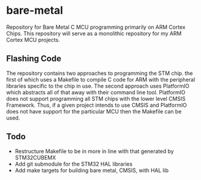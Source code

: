 # bare-metal
Repository for Bare Metal C MCU programming primarily on ARM Cortex Chips. This
repository will serve as a monolithic repository for my ARM Cortex MCU projects.

## Flashing Code
The repository contains two approaches to programming the STM chip.
the first of which uses a Makefile to compile C code for ARM with the peripheral
libraries specific to the chip in use. The second approach uses PlatformIO which
abstracts all of that away with their command line tool. PlatformIO does not
support programming all STM chips with the lower level CMSIS Framework. Thus, if
a given project intends to use CMSIS and PlatformIO does not have support for
the particular MCU then the Makefile can be used.

## Todo
- Restructure Makefile to be in more in line with that generated by STM32CUBEMX
- Add git submodule for the STM32 HAL libraries
- Add make targets for building bare metal, CMSIS, with HAL lib
